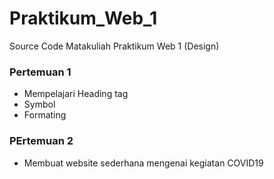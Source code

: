 # Praktikum_Web_1
Source Code Matakuliah Praktikum Web 1 (Design)

 ### Pertemuan 1
 - Mempelajari Heading tag
 - Symbol
 - Formating

 ### PErtemuan 2
 - Membuat website sederhana mengenai kegiatan COVID19
